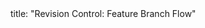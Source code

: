 <frontmatter>
title: "Revision Control: Feature Branch Flow"
</frontmatter>

<include src="index-body.md" boilerplate />
